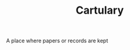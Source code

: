 ---
title: Cartulary
letter: C
permalink: "/definitions/bld-cartulary.html"
body: A place where papers or records are kept
published_at: '2018-07-07'
source: Black's Law Dictionary 2nd Ed (1910)
layout: post
---